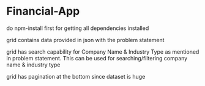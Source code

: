 # Financial-App

do npm-install first for getting all dependencies installed

grid contains data provided in json with the problem statement

grid has search capability for Company Name & Industry Type as mentioned in problem statement. This can be used for searching/filtering company name & industry type

grid has pagination at the bottom since dataset is huge




